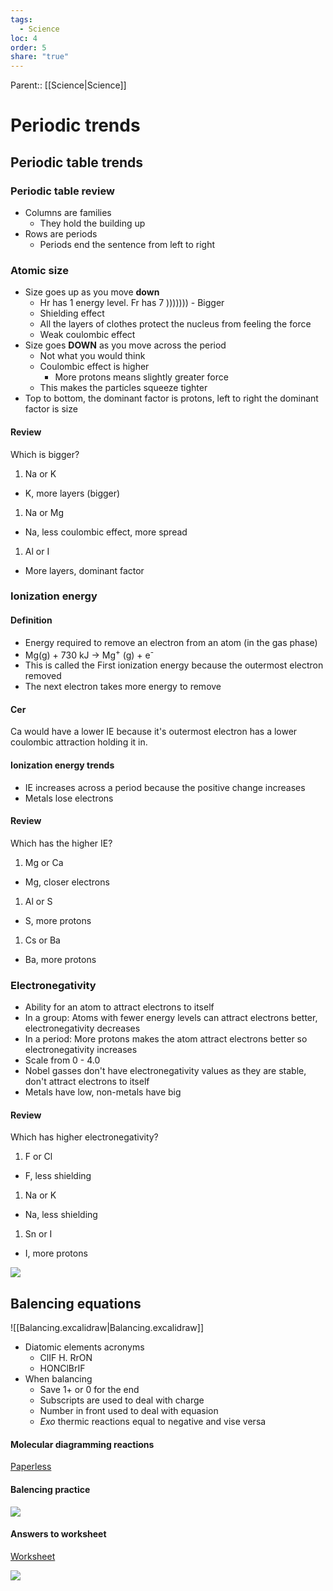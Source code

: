 ```yaml
---
tags:
  - Science
loc: 4
order: 5
share: "true"
---
```

Parent:: [[Science|Science]]

# Periodic trends

## Periodic table trends

### Periodic table review

- Columns are families
  - They hold the building up
- Rows are periods
  - Periods end the sentence from left to right

### Atomic size

- Size goes up as you move __down__
  - Hr has 1 energy level. Fr has 7 )))))))   - Bigger
  - Shielding effect
  - All the layers of clothes protect the nucleus from feeling the force
  - Weak coulombic effect
- Size goes __DOWN__ as you move across the period
  - Not what you would think
  - Coulombic effect is higher
    - More protons means slightly greater force
  - This makes the particles squeeze tighter
- Top to bottom, the dominant factor is protons, left to right the dominant factor is size

#### Review

Which is bigger?

1. Na or K

- K, more layers (bigger)

1. Na or Mg

- Na, less coulombic effect, more spread

1. Al or I

- More layers, dominant factor

### Ionization energy

#### Definition

- Energy required to remove an electron from an atom (in the gas phase)
- Mg(g) + 730 kJ -> Mg<sup>+</sup> (g) + e<sup>-</sup>
- This is called the First ionization energy because the outermost electron removed
- The next electron takes more energy to remove

#### Cer

Ca would have a lower IE because it's outermost electron has a lower coulombic attraction holding it in.

#### Ionization energy trends

- IE increases across a period because the positive change increases
- Metals lose electrons

#### Review

Which has the higher IE?

1. Mg or Ca

- Mg, closer electrons

1. Al or S

- S, more protons

1. Cs or Ba

- Ba, more protons

### Electronegativity

- Ability for an atom to attract electrons to itself
- In a group: Atoms with fewer energy levels can attract electrons better, electronegativity decreases
- In a period: More protons makes the atom attract electrons better so electronegativity increases
- Scale from 0 - 4.0
- Nobel gasses don't have electronegativity values as they are stable, don't attract electrons to itself
- Metals have low, non-metals have big

#### Review

Which has higher electronegativity?

1. F or Cl

- F, less shielding

1. Na or K

- Na, less shielding

1. Sn or I

- I, more protons

![](trends-graph.png)

## Balencing equations

![[Balancing.excalidraw|Balancing.excalidraw]]
- Diatomic elements acronyms
  - ClIF H. RrON
  - HONClBrIF
- When balancing
  - Save 1+ or 0 for the end
  - Subscripts are used to deal with charge
  - Number in front used to deal with equasion
  - _Exo_ thermic reactions equal to negative and vise versa

#### Molecular diagramming reactions

[Paperless](https://papers.aamira.me/documents/413/)

#### Balencing practice

![](balancing-types.png)

#### Answers to worksheet

[Worksheet](https://papers.aamira.me/documents/424)

![](balancing-worksheet-answers.png)